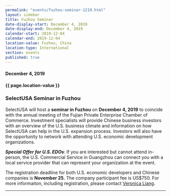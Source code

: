 ```yaml
---
permalink: "events/fuzhou-seminar-1219.html"
layout: sidebar
title: Fuzhou Seminar
date-display-start: December 4, 2019
date-display-end: December 4, 2019
calendar-start: 2019-12-04
calendar-end: 2019-12-04
location-value: Fuzhou, China
location-type: International
section: events
published: true
---
```


#### December 4, 2019

#### {{ page.location-value }}

### SelectUSA Seminar in Fuzhou

SelectUSA will host a **seminar in Fuzhou** on **December 4, 2019** to coincide with the annual meeting of the Fujian Private Enterprise Chamber of Commerce. Investment specialists will provide Chinese business investors with an overview of the U.S. business climate and information on how SelectUSA can help in the U.S. expansion process. Investors will also have the opportunity to network with attending U.S. economic development organizations.

**_Special Offer for U.S. EDOs_**: If you are interested but cannot attend in-person, the U.S. Commercial Service in Guangzhou can connect you with a local service provider that can represent your organization at the event. 

The registration deadline for both U.S. economic developers and Chinese companies is **November 25.** The company participant fee is US$750. For more informaiton, including registration, please contact [Veronica Liang](mailto:veronica.liang@trade.gov).

---
